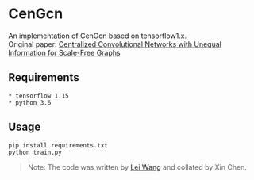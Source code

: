 # CenGcn
An implementation of CenGcn based on tensorflow1.x.  
Original paper: [Centralized Convolutional Networks with Unequal Information for Scale-Free Graphs]()

## Requirements
`* tensorflow 1.15`  
`* python 3.6`
## Usage
`pip install requirements.txt`  
`python train.py`
> Note: The code was written by [Lei Wang]() and collated by Xin Chen.

